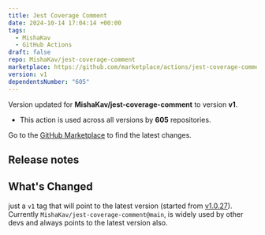 ```yaml
---
title: Jest Coverage Comment
date: 2024-10-14 17:04:14 +00:00
tags:
  - MishaKav
  - GitHub Actions
draft: false
repo: MishaKav/jest-coverage-comment
marketplace: https://github.com/marketplace/actions/jest-coverage-comment
version: v1
dependentsNumber: "605"
---
```



Version updated for **MishaKav/jest-coverage-comment** to version **v1**.
- This action is used across all versions by **605** repositories.

Go to the [GitHub Marketplace](https://github.com/marketplace/actions/jest-coverage-comment) to find the latest changes.

## Release notes

## What's Changed

just a `v1` tag that will point to the latest version (started from [v1.0.27](https://github.com/MishaKav/jest-coverage-comment/releases/tag/v1.0.27)). 
Currently `MishaKav/jest-coverage-comment@main`, is widely used by other devs and always points to the latest version also.
